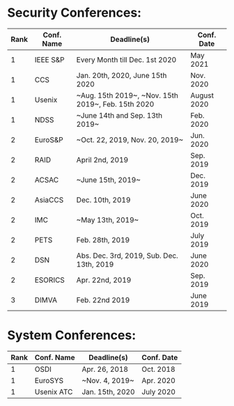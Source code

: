 # Security Conferences:


| Rank | Conf. Name | Deadline(s) | Conf. Date |
| --- | --- | --- | --- |
| 1 | IEEE S&P | Every Month till Dec. 1st 2020 | May 2021 |
| 1 | CCS | Jan. 20th, 2020, June 15th 2020 | Nov. 2020 |
| 1 | Usenix | ~Aug. 15th 2019~, ~Nov. 15th 2019~, Feb. 15th 2020 | August 2020 |
| 1 | NDSS | ~June 14th and Sep. 13th 2019~ | Feb. 2020 |
| 2 | EuroS&P | ~Oct. 22, 2019, Nov. 20, 2019~ | Jun. 2020 |
| 2 | RAID | April 2nd, 2019 | Sep. 2019 |
| 2 | ACSAC | ~June 15th, 2019~ | Dec. 2019 |
| 2 | AsiaCCS | Dec. 10th, 2019 | June 2020 |
| 2 | IMC | ~May 13th, 2019~ | Oct. 2019 |
| 2 | PETS | Feb. 28th, 2019 | July 2019 |
| 2 | DSN | Abs. Dec. 3rd, 2019, Sub. Dec. 13th, 2019 | June 2020 |
| 2 | ESORICS | Apr. 22nd, 2019 | Sep. 2019 |
| 3 | DIMVA | Feb. 22nd 2019 | June 2019 |

# System Conferences:
| Rank | Conf. Name | Deadline(s) | Conf. Date |
| --- | --- | --- | --- |
| 1 | OSDI | Apr. 26, 2018 | Oct. 2018 |
| 1 | EuroSYS | ~Nov. 4, 2019~ | Apr. 2020 |
| 1 | Usenix ATC | Jan. 15th, 2020 | July 2020 |
